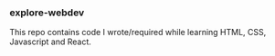 ### explore-webdev

This repo contains code I wrote/required while learning HTML, CSS, Javascript and React.
